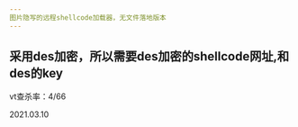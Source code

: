```yaml
---
图片隐写的远程shellcode加载器，无文件落地版本
---
```

采用des加密，所以需要des加密的shellcode网址,和des的key
---
vt查杀率：4/66

2021.03.10